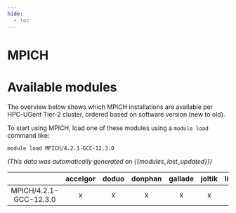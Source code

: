 ```yaml
---
hide:
  - toc
---
```


MPICH
=====

# Available modules


The overview below shows which MPICH installations are available per HPC-UGent Tier-2 cluster, ordered based on software version (new to old).

To start using MPICH, load one of these modules using a `module load` command like:

```shell
module load MPICH/4.2.1-GCC-12.3.0
```

*(This data was automatically generated on {{modules_last_updated}})*  

| |accelgor|doduo|donphan|gallade|joltik|litleo|shinx|
| :---: | :---: | :---: | :---: | :---: | :---: | :---: | :---: |
|MPICH/4.2.1-GCC-12.3.0|x|x|x|x|x|x|x|
